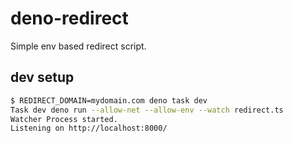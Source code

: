 # deno-redirect

Simple env based redirect script.

## dev setup

```sh
$ REDIRECT_DOMAIN=mydomain.com deno task dev
Task dev deno run --allow-net --allow-env --watch redirect.ts
Watcher Process started.
Listening on http://localhost:8000/
```
